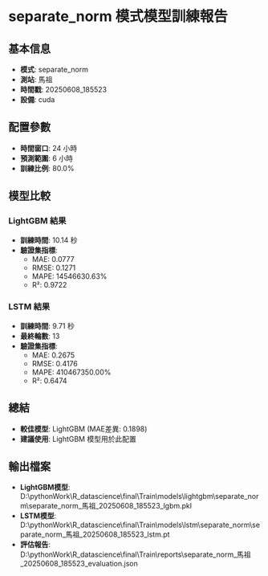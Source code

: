 
# separate_norm 模式模型訓練報告

## 基本信息
- **模式**: separate_norm
- **測站**: 馬祖
- **時間戳**: 20250608_185523
- **設備**: cuda

## 配置參數
- **時間窗口**: 24 小時
- **預測範圍**: 6 小時
- **訓練比例**: 80.0%

## 模型比較

### LightGBM 結果

- **訓練時間**: 10.14 秒
- **驗證集指標**:
  - MAE: 0.0777
  - RMSE: 0.1271
  - MAPE: 14546630.63%
  - R²: 0.9722

### LSTM 結果

- **訓練時間**: 9.71 秒
- **最終輪數**: 13
- **驗證集指標**:
  - MAE: 0.2675
  - RMSE: 0.4176
  - MAPE: 410467350.00%
  - R²: 0.6474

## 總結

- **較佳模型**: LightGBM (MAE差異: 0.1898)
- **建議使用**: LightGBM 模型用於此配置


## 輸出檔案
- **LightGBM模型**: D:\pythonWork\R_datascience\final\Train\models\lightgbm\separate_norm\separate_norm_馬祖_20250608_185523_lgbm.pkl
- **LSTM模型**: D:\pythonWork\R_datascience\final\Train\models\lstm\separate_norm\separate_norm_馬祖_20250608_185523_lstm.pt
- **評估報告**: D:\pythonWork\R_datascience\final\Train\reports\separate_norm_馬祖_20250608_185523_evaluation.json
